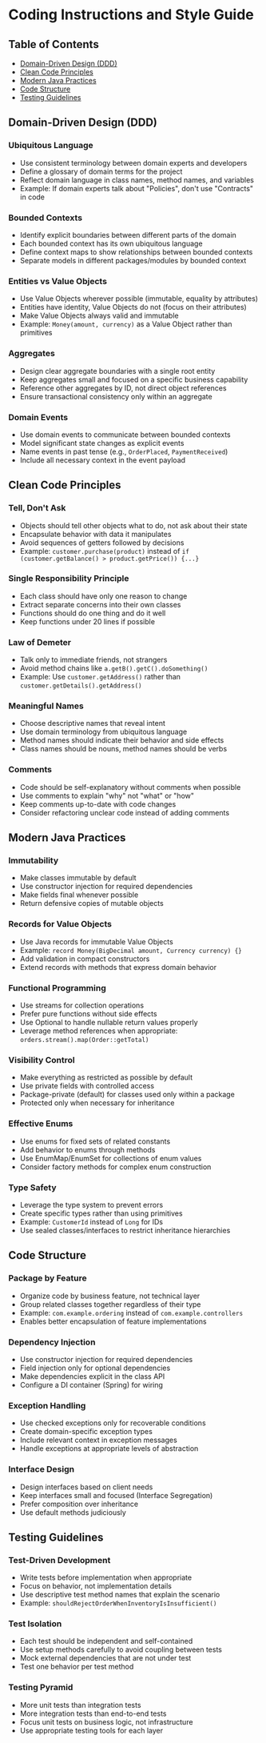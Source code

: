 # Coding Instructions and Style Guide

## Table of Contents
- [Domain-Driven Design (DDD)](#domain-driven-design-ddd)
- [Clean Code Principles](#clean-code-principles)
- [Modern Java Practices](#modern-java-practices)
- [Code Structure](#code-structure)
- [Testing Guidelines](#testing-guidelines)

## Domain-Driven Design (DDD)

### Ubiquitous Language
- Use consistent terminology between domain experts and developers
- Define a glossary of domain terms for the project
- Reflect domain language in class names, method names, and variables
- Example: If domain experts talk about "Policies", don't use "Contracts" in code

### Bounded Contexts
- Identify explicit boundaries between different parts of the domain
- Each bounded context has its own ubiquitous language
- Define context maps to show relationships between bounded contexts
- Separate models in different packages/modules by bounded context

### Entities vs Value Objects
- Use Value Objects wherever possible (immutable, equality by attributes)
- Entities have identity, Value Objects do not (focus on their attributes)
- Make Value Objects always valid and immutable
- Example: `Money(amount, currency)` as a Value Object rather than primitives

### Aggregates
- Design clear aggregate boundaries with a single root entity
- Keep aggregates small and focused on a specific business capability
- Reference other aggregates by ID, not direct object references
- Ensure transactional consistency only within an aggregate

### Domain Events
- Use domain events to communicate between bounded contexts
- Model significant state changes as explicit events
- Name events in past tense (e.g., `OrderPlaced`, `PaymentReceived`)
- Include all necessary context in the event payload

## Clean Code Principles

### Tell, Don't Ask
- Objects should tell other objects what to do, not ask about their state
- Encapsulate behavior with data it manipulates
- Avoid sequences of getters followed by decisions
- Example: `customer.purchase(product)` instead of `if (customer.getBalance() > product.getPrice()) {...}`

### Single Responsibility Principle
- Each class should have only one reason to change
- Extract separate concerns into their own classes
- Functions should do one thing and do it well
- Keep functions under 20 lines if possible

### Law of Demeter
- Talk only to immediate friends, not strangers
- Avoid method chains like `a.getB().getC().doSomething()`
- Example: Use `customer.getAddress()` rather than `customer.getDetails().getAddress()`

### Meaningful Names
- Choose descriptive names that reveal intent
- Use domain terminology from ubiquitous language
- Method names should indicate their behavior and side effects
- Class names should be nouns, method names should be verbs

### Comments
- Code should be self-explanatory without comments when possible
- Use comments to explain "why" not "what" or "how"
- Keep comments up-to-date with code changes
- Consider refactoring unclear code instead of adding comments

## Modern Java Practices

### Immutability
- Make classes immutable by default
- Use constructor injection for required dependencies
- Make fields final whenever possible
- Return defensive copies of mutable objects

### Records for Value Objects
- Use Java records for immutable Value Objects
- Example: `record Money(BigDecimal amount, Currency currency) {}`
- Add validation in compact constructors
- Extend records with methods that express domain behavior

### Functional Programming
- Use streams for collection operations
- Prefer pure functions without side effects
- Use Optional to handle nullable return values properly
- Leverage method references when appropriate: `orders.stream().map(Order::getTotal)`

### Visibility Control
- Make everything as restricted as possible by default
- Use private fields with controlled access
- Package-private (default) for classes used only within a package
- Protected only when necessary for inheritance

### Effective Enums
- Use enums for fixed sets of related constants
- Add behavior to enums through methods
- Use EnumMap/EnumSet for collections of enum values
- Consider factory methods for complex enum construction

### Type Safety
- Leverage the type system to prevent errors
- Create specific types rather than using primitives
- Example: `CustomerId` instead of `Long` for IDs
- Use sealed classes/interfaces to restrict inheritance hierarchies

## Code Structure

### Package by Feature
- Organize code by business feature, not technical layer
- Group related classes together regardless of their type
- Example: `com.example.ordering` instead of `com.example.controllers`
- Enables better encapsulation of feature implementations

### Dependency Injection
- Use constructor injection for required dependencies
- Field injection only for optional dependencies
- Make dependencies explicit in the class API
- Configure a DI container (Spring) for wiring

### Exception Handling
- Use checked exceptions only for recoverable conditions
- Create domain-specific exception types
- Include relevant context in exception messages
- Handle exceptions at appropriate levels of abstraction

### Interface Design
- Design interfaces based on client needs
- Keep interfaces small and focused (Interface Segregation)
- Prefer composition over inheritance
- Use default methods judiciously

## Testing Guidelines

### Test-Driven Development
- Write tests before implementation when appropriate
- Focus on behavior, not implementation details
- Use descriptive test method names that explain the scenario
- Example: `shouldRejectOrderWhenInventoryIsInsufficient()`

### Test Isolation
- Each test should be independent and self-contained
- Use setup methods carefully to avoid coupling between tests
- Mock external dependencies that are not under test
- Test one behavior per test method

### Testing Pyramid
- More unit tests than integration tests
- More integration tests than end-to-end tests
- Focus unit tests on business logic, not infrastructure
- Use appropriate testing tools for each layer
